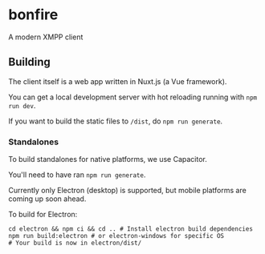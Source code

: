 # bonfire

A modern XMPP client

## Building

The client itself is a web app written in Nuxt.js (a Vue framework).

You can get a local development server with hot reloading running with
`npm run dev`.

If you want to build the static files to `/dist`, do `npm run generate`.

### Standalones

To build standalones for native platforms, we use Capacitor. 

You'll need to have ran `npm run generate`.

Currently only Electron (desktop) is supported, but mobile platforms
are coming up soon ahead. 

To build for Electron:
```shell
cd electron && npm ci && cd .. # Install electron build dependencies
npm run build:electron # or electron-windows for specific OS
# Your build is now in electron/dist/
```
